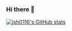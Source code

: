 ### Hi there 👋

[![jsh0116's GitHub stats](https://github-readme-stats.vercel.app/api?username=jsh0116?count_private=true&show_icons=true&theme=dark)](https://github.com/anuraghazra/github-readme-stats)

<!--
**jsh0116/jsh0116** is a ✨ _special_ ✨ repository because its `README.md` (this file) appears on your GitHub profile.

Here are some ideas to get you started:

- 🔭 I’m currently working on ...
- 🌱 I’m currently learning ...
- 👯 I’m looking to collaborate on ...
- 🤔 I’m looking for help with ...
- 💬 Ask me about ...
- 📫 How to reach me: ...
- 😄 Pronouns: ...
- ⚡ Fun fact: ...
-->
